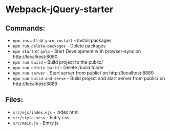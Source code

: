 # Webpack-jQuery-starter

## Commands:
* `npm install` or `yarn install` - Install packages
* `npm run delete-packages` - Delete packages
* `npm start` or `gulp` - Start Development with browser-sync on http://localhost:8080
* `npm run build` - Build project to the public/
* `npm run delete-build` - Delete /build folder
* `npm run server` - Start server from public/ on http://localhost:8889
* `npm run build-and-serve` - Build project and start server from public/ on http://localhost:8889

## Files:
* `src/ejs/index.ejs` - Index html
* `src/style.scss` - Entry css
* `src/main.js` - Entry js
